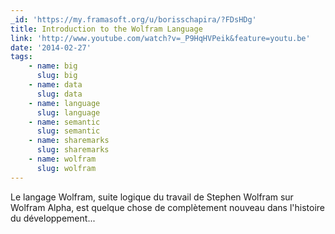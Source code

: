 ```yaml
---
_id: 'https://my.framasoft.org/u/borisschapira/?FDsHDg'
title: Introduction to the Wolfram Language
link: 'http://www.youtube.com/watch?v=_P9HqHVPeik&feature=youtu.be'
date: '2014-02-27'
tags:
    - name: big
      slug: big
    - name: data
      slug: data
    - name: language
      slug: language
    - name: semantic
      slug: semantic
    - name: sharemarks
      slug: sharemarks
    - name: wolfram
      slug: wolfram
---
```


<div class="markdown"><p>Le langage Wolfram, suite logique du travail de Stephen Wolfram sur Wolfram Alpha, est quelque chose de complètement nouveau dans l'histoire du développement...
</p></div>
